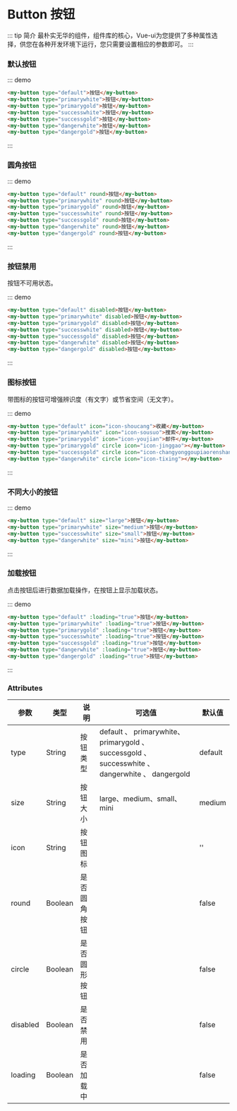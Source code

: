 # Button 按钮
::: tip 简介
最朴实无华的组件，组件库的核心，Vue-ui为您提供了多种属性选择，供您在各种开发环境下运行，您只需要设置相应的参数即可。
:::

### 默认按钮

::: demo
```html
<my-button type="default">按钮</my-button>
<my-button type="primarywhite">按钮</my-button>
<my-button type="primarygold">按钮</my-button>
<my-button type="successwhite">按钮</my-button>
<my-button type="successgold">按钮</my-button>
<my-button type="dangerwhite">按钮</my-button>
<my-button type="dangergold">按钮</my-button>
```
:::

### 圆角按钮
::: demo
```html
<my-button type="default" round>按钮</my-button>
<my-button type="primarywhite" round>按钮</my-button>
<my-button type="primarygold" round>按钮</my-button>
<my-button type="successwhite" round>按钮</my-button>
<my-button type="successgold" round>按钮</my-button>
<my-button type="dangerwhite" round>按钮</my-button>
<my-button type="dangergold" round>按钮</my-button>
```
:::

### 按钮禁用
按钮不可用状态。

::: demo
```html
<my-button type="default" disabled>按钮</my-button>
<my-button type="primarywhite" disabled>按钮</my-button>
<my-button type="primarygold" disabled>按钮</my-button>
<my-button type="successwhite" disabled>按钮</my-button>
<my-button type="successgold" disabled>按钮</my-button>
<my-button type="dangerwhite" disabled>按钮</my-button>
<my-button type="dangergold" disabled>按钮</my-button>
```
:::

### 图标按钮
带图标的按钮可增强辨识度（有文字）或节省空间（无文字）。

::: demo
```html
<my-button type="default" icon="icon-shoucang">收藏</my-button>
<my-button type="primarywhite" icon="icon-sousuo">搜索</my-button>
<my-button type="primarygold" icon="icon-youjian">邮件</my-button>
<my-button type="primarygold" circle icon="icon-jinggao"></my-button>
<my-button type="successgold" circle icon="icon-changyonggoupiaorenshanchu"></my-button>
<my-button type="dangerwhite" circle icon="icon-tixing"></my-button>
```
:::

### 不同大小的按钮
::: demo
```html
<my-button type="default" size="large">按钮</my-button>
<my-button type="primarywhite" size="medium">按钮</my-button>
<my-button type="successwhite" size="small">按钮</my-button>
<my-button type="dangerwhite" size="mini">按钮</my-button>
```
:::

### 加载按钮
点击按钮后进行数据加载操作，在按钮上显示加载状态。

::: demo
```html
<my-button type="default" :loading="true">按钮</my-button>
<my-button type="primarywhite" :loading="true">按钮</my-button>
<my-button type="primarygold" :loading="true">按钮</my-button>
<my-button type="successwhite" :loading="true">按钮</my-button>
<my-button type="successgold" :loading="true">按钮</my-button>
<my-button type="dangerwhite" :loading="true">按钮</my-button>
<my-button type="dangergold" :loading="true">按钮</my-button>
```
:::

### Attributes

| 参数          | 类型   | 说明   | 可选值 | 默认值 |
| ------------ | ------ | ------| ------| ----- |
| type      | String | 按钮类型   | default 、 primarywhite、 primarygold 、 successgold 、 successwhite 、 dangerwhite 、 dangergold | default |
| size | String | 按钮大小   | large、medium、small、mini | medium |
| icon | String | 按钮图标 |  | '' |
| round  | Boolean | 是否圆角按钮   |  | false |
| circle  | Boolean | 是否圆形按钮 |  | false |
| disabled  | Boolean | 是否禁用 |  | false |
| loading  | Boolean | 是否加载中 |  | false |